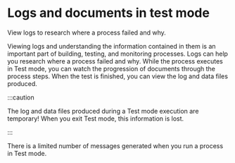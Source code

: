 # Logs and documents in test mode

<head>
  <meta name="guidename" content="Integration"/>
  <meta name="context" content="GUID-844762ff-8656-41c4-ab6b-498d8f2e10dd"/>
</head>


View logs to research where a process failed and why.

Viewing logs and understanding the information contained in them is an important part of building, testing, and monitoring processes. Logs can help you research where a process failed and why. While the process executes in Test mode, you can watch the progression of documents through the process steps. When the test is finished, you can view the log and data files produced.

:::caution

The log and data files produced during a Test mode execution are temporary! When you exit Test mode, this information is lost.

:::

There is a limited number of messages generated when you run a process in Test mode.